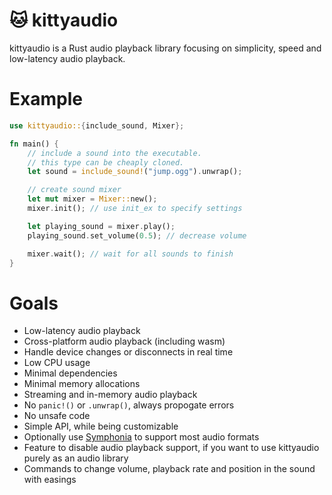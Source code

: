 # 🐱 kittyaudio

kittyaudio is a Rust audio playback library focusing on simplicity, speed and low-latency audio playback.

# Example

```rust
use kittyaudio::{include_sound, Mixer};

fn main() {
    // include a sound into the executable.
    // this type can be cheaply cloned.
    let sound = include_sound!("jump.ogg").unwrap();

    // create sound mixer
    let mut mixer = Mixer::new();
    mixer.init(); // use init_ex to specify settings

    let playing_sound = mixer.play();
    playing_sound.set_volume(0.5); // decrease volume

    mixer.wait(); // wait for all sounds to finish
}
```

# Goals

* Low-latency audio playback
* Cross-platform audio playback (including wasm)
* Handle device changes or disconnects in real time
* Low CPU usage
* Minimal dependencies
* Minimal memory allocations
* Streaming and in-memory audio playback
* No `panic!()` or `.unwrap()`, always propogate errors
* No unsafe code
* Simple API, while being customizable
* Optionally use [Symphonia](https://github.com/pdeljanov/Symphonia) to support most audio formats
* Feature to disable audio playback support, if you want to use kittyaudio purely as an audio library
* Commands to change volume, playback rate and position in the sound with easings
